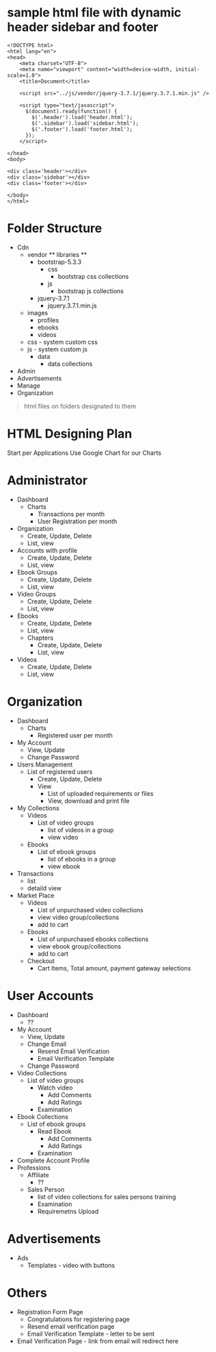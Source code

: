 # sample html file with dynamic header sidebar and footer
```
<!DOCTYPE html>
<html lang="en">
<head>
    <meta charset="UTF-8">
    <meta name="viewport" content="width=device-width, initial-scale=1.0">
    <title>Document</title>

    <script src="../js/vendor/jquery-3.7.1/jquery.3.7.1.min.js" />
    
    <script type="text/javascript">
      $(document).ready(function() {
        $('.header').load('header.html');
        $('.sidebar').load('sidebar.html');
        $('.footer').load('footer.html');
      });
    </script>

</head>
<body>

<div class='header'></div>
<div class='sidebar'></div>
<div class='footer'></div>
    
</body>
</html>
```


# Folder Structure
- Cdn
  -  vendor ** libraries **
      - bootstrap-5.3.3
        - css
          - bootstrap css collections
        - js
          - bootstrap js collections
     - jquery-3.7.1
        - jquery.3.7.1.min.js
  - images
    - profiles
    - ebooks
    - videos
  - css - system custom css
  - js - system custom js
    - data
      - data collections
- Admin
- Advertisements
- Manage
- Organization
> html files on folders designated to them


# HTML Designing Plan
Start per Applications
Use Google Chart for our Charts

# Administrator
- Dashboard
  - Charts
    - Transactions per month
    - User Registration per month
- Organization
  - Create, Update, Delete
  - List, view
- Accounts with profile
  - Create, Update, Delete
  - List, view
- Ebook Groups
  - Create, Update, Delete
  - List, view
- Video Groups
  - Create, Update, Delete
  - List, view
- Ebooks
  - Create, Update, Delete
  - List, view
  - Chapters
    - Create, Update, Delete
    - List, view
- Videos
  -  Create, Update, Delete
  -  List, view

# Organization
- Dashboard
  - Charts
    - Registered user per month
- My Account
  - View, Update
  - Change Password
- Users Management
  - List of registered users
    - Create, Update, Delete
    - View
      - List of uploaded requirements or files
      - View, download and print file
- My Collections
  - Videos
    - List of video groups
      - list of videos in a group
      - view video
  - Ebooks
    - List of ebook groups
      - list of ebooks in a group
      - view ebook
- Transactions
  - list
  - detaild view
- Market Place
  - Videos
    - List of unpurchased video collections
    - view video group/collections
    - add to cart
  - Ebooks
    - List of unpurchased ebooks collections
    - view ebook group/collections
    - add to cart
  - Checkout
    - Cart Items, Total amount, payment gateway selections

# User Accounts
- Dashboard
  - ??
- My Account
  - View, Update
  - Change Email
    - Resend Email Verification
    - Email Verification Template
  - Change Password
- Video Collections
  - List of video groups
    - Watch video
      - Add Comments
      - Add Ratings
    - Examination
- Ebook Collections
  - List of ebook groups
    - Read Ebook
      - Add Comments
      - Add Ratings
    - Examination
- Complete Account Profile
- Professions
  - Affiliate
    - ??
  - Sales Person
    - list of video collections for sales persons training
    - Examination
    - Requiremetns Upload

# Advertisements
- Ads
  - Templates - video with buttons 

# Others
- Registration Form Page
  - Congratulations for registering page
  - Resend email verification page
  - Email Verification Template - letter to be sent
- Email Verification Page - link from email will redirect here

